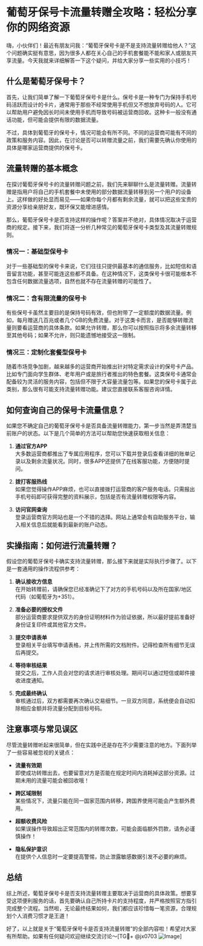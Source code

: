 # 葡萄牙保号卡流量转赠全攻略：轻松分享你的网络资源

嗨，小伙伴们！最近有朋友问我：“葡萄牙保号卡是不是支持流量转赠给他人？”这个问题确实挺有意思，因为很多人都在关心自己的手机套餐能不能和家人或朋友共享流量。今天我就来详细解答一下这个疑问，并给大家分享一些实用的小技巧！

## 什么是葡萄牙保号卡？

首先，让我们简单了解一下葡萄牙保号卡是什么。保号卡是一种专门为保持手机号码活跃而设计的卡片，通常用于那些不经常使用手机但又不想放弃号码的人。它可以帮助用户避免因长时间未使用手机而导致号码被运营商回收。这种卡一般没有通话功能，但可能会提供有限的数据流量。

不过，具体到葡萄牙的保号卡，情况可能会有所不同。不同的运营商可能有不同的政策和服务内容。因此，在讨论是否可以转赠流量之前，我们需要先确认你使用的具体是哪家运营商提供的保号卡。

## 流量转赠的基本概念

在探讨葡萄牙保号卡的流量转赠问题之前，我们先来聊聊什么是流量转赠。流量转赠是指用户将自己的手机套餐中未使用的部分数据流量转移到另一个用户的设备上。这样做的好处显而易见——如果你每个月都有剩余流量，就可以把这些宝贵的资源分享给亲朋好友，既环保又能增进感情。

那么，葡萄牙保号卡是否支持这样的操作呢？答案并不绝对，具体情况取决于运营商的规定。接下来，我们将逐一分析几种常见的葡萄牙保号卡类型及其流量转赠规则。

### 情况一：基础型保号卡

对于一些基础型的保号卡来说，它们往往只提供最基本的通信服务，比如短信和语音留言功能，甚至可能连这些都不具备。在这种情况下，这类保号卡很可能根本不包含任何数据流量选项，自然也就不存在流量转赠的可能性了。

### 情况二：含有限流量的保号卡

有些保号卡虽然主要目的是保持号码有效，但也附带了一定额度的数据流量。例如，每月赠送几百兆或者几个GB的免费流量。对于这类卡而言，是否能够转赠流量则要看运营商的具体条款。如果允许转赠，那么你可以按照指示将多余流量转移至其他号码；如果不允许，则只能遗憾地接受这一限制。

### 情况三：定制化套餐型保号卡

随着市场竞争加剧，越来越多的运营商开始推出针对特定需求设计的保号卡产品。比如专门面向学生群体、老年用户或是旅行者推出的特色套餐。这类保号卡通常会配备较为灵活的服务内容，包括但不限于大容量流量包等。如果您的保号卡属于此类别，那么很有可能支持流量转赠功能。建议您直接联系客服咨询详情。

## 如何查询自己的保号卡流量信息？

如果您不确定自己的葡萄牙保号卡是否具备流量转赠能力，第一步当然是弄清楚当前账户的状态。以下是几个简单的方法可以帮助您快速获取相关信息：

1. **通过官方APP**  
   大多数运营商都推出了专属应用程序，您可以下载并登录后查看详细的账单记录以及剩余流量状况。同时，很多APP还提供了在线客服功能，方便随时提问。

2. **拨打客服热线**  
   如果您觉得操作APP麻烦，也可以直接拨打运营商的客户服务电话。只需报出手机号码即可获得完整的资料展示，包括是否有流量转赠权限等内容。

3. **访问官网查询**  
   登录运营商官方网站也是一个不错的选择。网站上通常会有自助服务平台，输入相关信息后就能看到最新的账户动态。

## 实操指南：如何进行流量转赠？

假设您的葡萄牙保号卡确实支持流量转赠，那么接下来就是实际执行步骤了。以下是一套通用的操作流程供参考：

1. **确认接收方信息**  
   在开始转赠前，请确保您已经准确记下了对方的手机号码以及所在国家/地区代码（如葡萄牙为+351）。

2. **准备必要的授权文件**  
   部分运营商要求提供双方的身份证明材料作为验证依据，所以最好提前准备好身份证复印件或其他官方文件。

3. **提交申请表单**  
   登录相关平台填写申请表格，并上传所需的文档附件。记得检查所有细节无误后再提交。

4. **等待审核结果**  
   提交之后，工作人员会对您的请求进行审核处理。期间可以通过短信或邮件接收进度通知。

5. **完成最终确认**  
   审核通过后，双方都需要再次确认交易细节。一旦双方同意，系统便会自动扣除相应金额并将流量分配到目标号码。

## 注意事项与常见误区

尽管流量转赠听起来很简单，但在实践中还是存在不少需要注意的地方。下面列举了一些容易被忽视的关键点：

- **流量有效期**  
  即使成功转赠出去，也要留意对方是否能在规定时间内消耗掉这部分资源。过期未用的流量可能会被回收哦！

- **跨区域限制**  
  某些情况下，流量只能在同一国家范围内转移，跨国界使用可能会产生额外费用。

- **超额收费风险**  
  如果误操作导致超出正常范围内的转赠次数，可能会面临额外罚款，请务必谨慎操作！

- **隐私保护意识**  
  在提供个人信息时一定要提高警惕，防止泄露敏感数据引发不必要的麻烦。

## 总结

综上所述，葡萄牙保号卡是否支持流量转赠主要取决于运营商的具体政策。想要享受这项便利服务的话，首先要确认自己所持卡片的支持程度，并严格按照官方指引完成整个流程。当然啦，无论最终结果如何，我们都应该珍惜每一笔资源，合理规划个人消费习惯才是王道！

好了，以上就是关于“葡萄牙保号卡是否支持流量转赠”的全部内容啦！希望对大家有所帮助。如果有任何疑问欢迎继续交流讨论～[TG💪+ @jx0703 ![Image](https://github.com/user-attachments/assets/dbca1d08-cadb-493c-b0ec-ad6f7a83f270)]